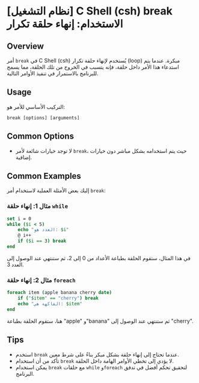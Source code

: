 # [نظام التشغيل] C Shell (csh) break الاستخدام: إنهاء حلقة تكرار

## Overview
أمر `break` في C Shell (csh) يُستخدم لإنهاء حلقة تكرار (loop) مبكرة. عندما يتم استدعاء هذا الأمر داخل حلقة، فإنه يتسبب في الخروج من تلك الحلقة، مما يسمح للبرنامج بالاستمرار في تنفيذ الأوامر التالية.

## Usage
التركيب الأساسي للأمر هو:
```
break [options] [arguments]
```

## Common Options
- لا توجد خيارات شائعة لأمر `break`، حيث يتم استخدامه بشكل مباشر دون خيارات إضافية.

## Common Examples
إليك بعض الأمثلة العملية لاستخدام أمر `break`:

### مثال 1: إنهاء حلقة `while`
```csh
set i = 0
while ($i < 5)
    echo "العدد هو: $i"
    @ i++
    if ($i == 3) break
end
```
في هذا المثال، ستقوم الحلقة بطباعة الأعداد من 0 إلى 2، ثم ستنتهي عند الوصول إلى العدد 3.

### مثال 2: إنهاء حلقة `foreach`
```csh
foreach item (apple banana cherry date)
    if ("$item" == "cherry") break
    echo "الفاكهة هي: $item"
end
```
هنا، ستقوم الحلقة بطباعة "apple" و"banana" ثم ستنتهي عند الوصول إلى "cherry".

## Tips
- استخدم `break` عندما تحتاج إلى إنهاء حلقة بشكل مبكر بناءً على شرط معين.
- تأكد من أن استخدام `break` لا يؤدي إلى تخطي الأوامر الهامة داخل الحلقة.
- يمكن استخدام `break` مع حلقات `while` و`foreach` لتحقيق تحكم أفضل في تدفق البرنامج.